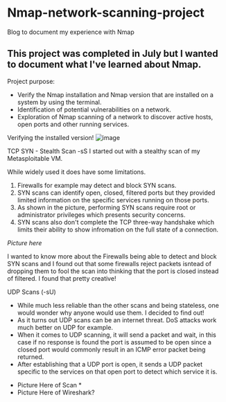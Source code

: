 # Nmap-network-scanning-project
Blog to document my experience with Nmap


## This project was completed in July but I wanted to document what I've learned about Nmap. 

Project purpose: 
  - Verify the Nmap installation and Nmap version that are installed on a system by using the terminal. 
  - Identification of potential vulnerabilities on a network.
  - Exploration of Nmap scanning of a network to discover active hosts, open ports and other running services.

Verifying the installed version!
![image](https://github.com/CertainRisk/Nmap-network-scanning-project/assets/141761181/feb05eb9-ce72-42d6-8dc8-5a3f1c1da220)

TCP SYN - Stealth Scan -sS
I started out with a stealthy scan of my Metasploitable VM. 

While widely used it does have some limitations. 
1) Firewalls for example may detect and block SYN scans.
2) SYN scans can identify open, closed, filtered ports but they provided limited information on the specific services running on those ports.
3) As shown in the picture, performing SYN scans require root or administrator privileges which presents security concerns.
4) SYN scans also don't complete the TCP three-way handshake which limits their ability to show infromation on the full state of a connection.
   
*Picture here*

I wanted to know more about the Firewalls being able to detect and block SYN scans and I found out that some firewalls reject packets isntead of dropping them to fool the scan into thinking that the port is closed instead of filtered. I found that pretty creative!

UDP Scans (-sU) 
- While much less reliable than the other scans and being stateless, one would wonder why anyone would use them. I decided to find out!
- As it turns out UDP scans can be an internet threat. DoS attacks work much better on UDP for example.
- When it comes to UDP scanning, it will send a packet and wait, in this case if no response is found the port is assumed to be open since a closed port would commonly result in an ICMP error packet being returned.
- After establishing that a UDP port is open, it sends a UDP packet specific to the services on that open port to detect which service it is.

* Picture Here of Scan *
* Picture Here of Wireshark?
